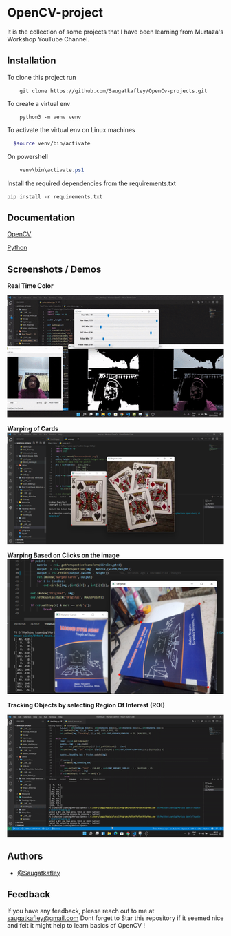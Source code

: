 
# OpenCV-project

It is the collection of some projects that I have been learning from Murtaza's Workshop YouTube Channel.



## Installation

To clone  this project run
```git
    git clone https://github.com/Saugatkafley/OpenCv-projects.git
```
To create a virtual env
```
    python3 -m venv venv
```
To activate the virtual env on Linux machines
```bash
  $source venv/bin/activate
```
On powershell
```powershell
    venv\bin\activate.ps1
```
Install the required dependencies from the requirements.txt
```
pip install -r requirements.txt
```
    
## Documentation

[OpenCV](https://docs.opencv.org/4.x/d4/db1/tutorial_documentation.html)

[Python](https://docs.python.org/3.9/)


## Screenshots / Demos

**Real Time Color** 

![Color Detection](https://raw.githubusercontent.com/Saugatkafley/OpenCv-projects/main/Screenshots/real_time_color.gif?token=GHSAT0AAAAAABQA6P5BTWXM3GAO7YG6M4ZSYPQWNZQ)

**Warping of Cards**
![Warped Cards](https://raw.githubusercontent.com/Saugatkafley/OpenCv-projects/main/Screenshots/Warped_cards.png?token=GHSAT0AAAAAABQA6P5ACQ2MIO5XWHSFCYDQYPQWWLA)

**Warping Based on Clicks on the image**
![Warping Based on Clicks on the image](https://raw.githubusercontent.com/Saugatkafley/OpenCv-projects/main/Screenshots/detect_clicks.png?token=GHSAT0AAAAAABQA6P5A2JPG7DNS7L3BVMWUYPQWYRA)

**Tracking Objects by selecting Region Of Interest (ROI)**

![ROI](https://raw.githubusercontent.com/Saugatkafley/OpenCv-projects/main/Screenshots/tracking.gif?token=GHSAT0AAAAAABQA6P5BKET3EO3VYETQNHEWYPQXA3Q)

## Authors

- [@Saugatkafley](https://github.com/Saugatkafley/)


## Feedback

If you have any feedback, please reach out to me at saugatkafley@gmail.com
Dont forget to Star this repository if it seemed nice and felt it might help to learn basics of OpenCV !


